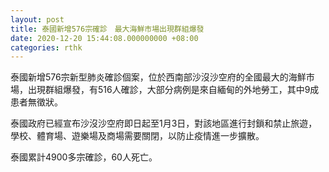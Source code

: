 ```yaml
---
layout: post
title: 泰國新增576宗確診　最大海鮮市場出現群組爆發
date: 2020-12-20 15:44:08.000000000 +08:00
categories: rthk
---
```


泰國新增576宗新型肺炎確診個案，位於西南部沙沒沙空府的全國最大的海鮮市場，出現群組爆發，有516人確診，大部分病例是來自緬甸的外地勞工，其中9成患者無徵狀。

泰國政府已經宣布沙沒沙空府即日起至1月3日，對該地區進行封鎖和禁止旅遊，學校、體育場、遊樂場及商場需要關閉，以防止疫情進一步擴散。

泰國累計4900多宗確診，60人死亡。
